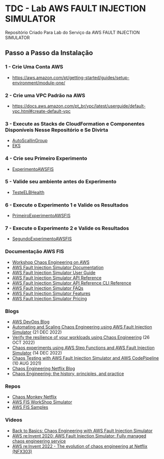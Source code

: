 # TDC - Lab AWS FAULT INJECTION SIMULATOR

Repositório Criado Para Lab do Serviço da AWS FAULT INJECTION SIMULATOR

## Passo a Passo da Instalação

### 1 - Crie Uma Conta AWS
  
*  https://aws.amazon.com/pt/getting-started/guides/setup-environment/module-one/

### 2 - Crie uma VPC Padrão na AWS

*    https://docs.aws.amazon.com/pt_br/vpc/latest/userguide/default-vpc.html#create-default-vpc

### 3 - Execute as Stacks de CloudFormation e Componentes Disponíveis Nesse Repositório e Se Divirta

*  [AutoScallinGroup](./CloudFormation/AutoScallingGroup/cf-asg-ec2-image-builder-amazon-linux-2.yaml)
*  [EKS](./CloudFormation/EKS/eks-aws-fault-injection-simulator.yaml)

### 4 - Crie seu Primeiro Experimento

* [ExperimentoAWSFIS](./CloudFormation/FISExperiment/FISExperiment1.json)

### 5 - Valide seu ambiente antes do Experimento

* [TesteELBHealth](./ScriptTest/TestELBHealth.sh)

### 6 - Execute o Experimento 1 e Valide os Resultados

* [PrimeiroExperimentoAWSFIS](./CloudFormation/FISExperiment/FISExperiment1.json)

### 7 - Execute o Experimento 2 e Valide os Resultados

* [SegundoExperimentoAWSFIS](./CloudFormation/FISExperiment/FISExperiment2.json)

### Documentação AWS FIS

* [Workshop Chaos Engineering on AWS](https://workshops.aws/categories/Chaos%20Engineering)
* [AWS Fault Injection Simulator Documentation](https://docs.aws.amazon.com/fis/index.html)
* [AWS Fault Injection Simulator User Guide](https://docs.aws.amazon.com/fis/latest/userguide/what-is.html)
* [AWS Fault Injection Simulator API Reference](https://docs.aws.amazon.com/fis/latest/APIReference/Welcome.html)
* [AWS Fault Injection Simulator API Reference CLI Reference](https://docs.aws.amazon.com/cli/latest/reference/fis/)
* [AWS Fault Injection Simulator FAQs](https://aws.amazon.com/pt/fis/faqs/)
* [AWS Fault Injection Simulator Features](https://aws.amazon.com/pt/fis/features/)
* [AWS Fault Injection Simulator Pricing](https://aws.amazon.com/pt/fis/pricing/)

### Blogs

* [AWS DevOps Blog](https://aws.amazon.com/pt/blogs/devops/tag/aws-fault-injection-simulator/)
* [Automating and Scaling Chaos Engineering using AWS Fault Injection Simulator](https://aws.amazon.com/pt/blogs/industries/automating-and-scaling-chaos-engineering-using-aws-fault-injection-simulator/) (21 DEC 2022)
* [Verify the resilience of your workloads using Chaos Engineering](https://aws.amazon.com/pt/blogs/architecture/verify-the-resilience-of-your-workloads-using-chaos-engineering/) (26 OCT 2022)
* [Chaos experiments using AWS Step Functions and AWS Fault Injection Simulator](https://aws.amazon.com/pt/blogs/compute/chaos-experiments-using-aws-step-functions-and-aws-fault-injection-simulator/) (14 DEC 2022)
* [Chaos Testing with AWS Fault Injection Simulator and AWS CodePipeline](https://aws.amazon.com/pt/blogs/architecture/chaos-testing-with-aws-fault-injection-simulator-and-aws-codepipeline/) (10 AUG 2021)
* [Chaos Engineering Netflix Blog](https://netflixtechblog.com/tagged/chaos-engineering)
* [Chaos Engineering: the history, principles, and practice](https://www.gremlin.com/community/tutorials/chaos-engineering-the-history-principles-and-practice/)

### Repos

* [Chaos Monkey Netflix](https://netflix.github.io/chaosmonkey/)
* [AWS FIS WorkShop Simulator](https://github.com/aws-samples/aws-fault-injection-simulator-workshop)
* [AWS FIS Samples](https://github.com/aws-samples/aws-fault-injection-simulator-samples)

### Videos

* [Back to Basics: Chaos Engineering with AWS Fault Injection Simulator](https://youtu.be/AThR8dFmPP4)
* [AWS re:Invent 2020: AWS Fault Injection Simulator: Fully managed chaos engineering service](https://youtu.be/yoNeMLj3CHc)
* [AWS re:Invent 2022 - The evolution of chaos engineering at Netflix (NFX303)](https://www.youtube.com/watch?v=Xbn65E-BQhA)